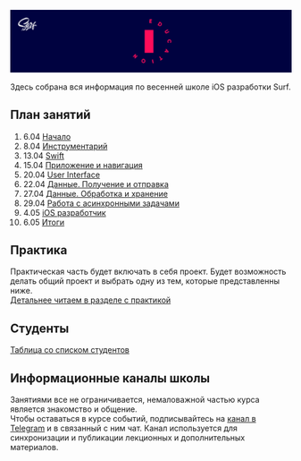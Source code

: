 ![Banner](images/banner.png)

Здесь собрана вся информация по весенней школе iOS разработки Surf.

## План занятий

1. 6.04 [Начало](lectures/lecture1/README.md)
2. 8.04 [Инструментарий](lectures/lecture2/README.md)
3. 13.04 [Swift](lectures/lecture3/README.md)
4. 15.04 [Приложение и навигация](lectures/lecture4/README.md)
5. 20.04 [User Interface](lectures/lecture5/README.md)
6. 22.04 [Данные. Получение и отправка](lectures/lecture6/README.md)
7. 27.04 [Данные. Обработка и хранение](lectures/lecture7/README.md)
8. 29.04 [Работа с асинхронными задачами](lectures/lecture8/README.md)
9. 4.05 [iOS разработчик](lectures/lecture9/README.md)
10. 6.05 [Итоги](lectures/lecture10/README.md)

## Практика

Практическая часть будет включать в себя проект. Будет возможность делать общий проект и выбрать одну из тем, которые представленны ниже.<br>
[Детальнее читаем в разделе с практикой](practice.md)

## Студенты

[Таблица со списком студентов](students.md)

## Информационные каналы школы

Занятиями все не ограничивается, немаловажной частью курса является знакомство и общение.<br>
Чтобы оставаться в курсе событий, подписывайтесь на [канал в Telegram](https://teleg.run/joinchat/AAAAAFeXjQYEGUGmy9twUg) и в связанный с ним чат.
Канал используется для синхронизации и публикации лекционных и дополнительных материалов.
